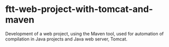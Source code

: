 # ftt-web-project-with-tomcat-and-maven
Development of a web project, using the Maven tool, used for automation of compilation in Java projects and Java web server, Tomcat.
